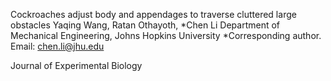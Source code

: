 Cockroaches adjust body and appendages to traverse cluttered large obstacles
Yaqing Wang, Ratan Othayoth, *Chen Li
Department of Mechanical Engineering, Johns Hopkins University
*Corresponding author. Email: chen.li@jhu.edu

Journal of Experimental Biology

